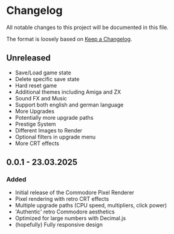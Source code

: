 # Changelog

All notable changes to this project will be documented in this file.

The format is loosely based on [Keep a Changelog](https://keepachangelog.com/en/1.1.0/).

## Unreleased

- Save/Load game state
- Delete specific save state
- Hard reset game
- Additional themes including Amiga and ZX
- Sound FX and Music
- Support both english and german language
- More Upgrades
- Potentially more upgrade paths
- Prestige System
- Different Images to Render
- Optional filters in upgrade menu
- More CRT effects

## 0.0.1 - 23.03.2025

### Added

- Initial release of the Commodore Pixel Renderer
- Pixel rendering with retro CRT effects
- Multiple upgrade paths (CPU speed, multipliers, click power)
- 'Authentic' retro Commodore aesthetics
- Optimized for large numbers with Decimal.js
- (hopefully) Fully responsive design
